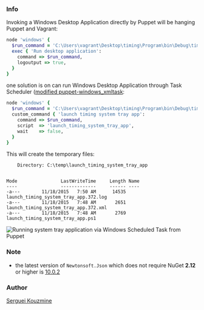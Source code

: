 ### Info

Invoking a Windows Desktop Application directly by Puppet will be hanging Puppet and Vagrant:
```ruby
node 'windows' {
  $run_command = 'C:\Users\vagrant\Desktop\timing\Program\bin\Debug\timing.exe'
  exec { 'Run desktop application':
    command => $run_command,
    logoutput => true,
  }
}
```
one solution is on can run Windows Desktop Application through Task Scheduler ([modified puppet-windows_xmltask](https://github.com/sergueik/puppet-windows_xmltask):
```ruby
node 'windows' {
  $run_command = 'C:\Users\vagrant\Desktop\timing\Program\bin\Debug\timing.exe'
  custom_command { 'launch timing system tray app':
    command => $run_command,
    script  => 'launch_timing_system_tray_app',
    wait    => false,
  }
}
```

This will create the temporary files:

```text
    Directory: C:\temp\launch_timing_system_tray_app


Mode                LastWriteTime     Length Name
----                -------------     ------ ----
-a---        11/18/2015   7:50 AM      14535 launch_timing_system_tray_app.372.log
-a---        11/18/2015   7:48 AM       2651 launch_timing_system_tray_app.372.xml
-a---        11/18/2015   7:48 AM       2769 launch_timing_system_tray_app.ps1

```
![Running system tray application via Windows Scheduled Task from Puppet](https://raw.githubusercontent.com/sergueik/powershell_ui_samples/master/screenshots/555.png)

### Note

  * the latest version of `Newtonsoft.Json` which does not require NuGet __2.12__ or higher is [10.0.2](https://www.nuget.org/packages/Newtonsoft.Json/10.0.2) 

### Author
[Serguei Kouzmine](kouzmine_serguei@yahoo.com)
